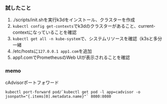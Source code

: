 ### 試したこと
1. ./scripts/init.shを実行k3dをインストール、クラスターを作成
2. `kubectl config get-contexts`でk3dのクラスターがあること、current-contextになっていることを確認
3. `kubectl get all -n kube-system`で、システムリソースを確認（k3sと多分一緒
4. /etc/hostsに`127.0.0.1 app1.com`を追加
5. app1.comでPrometheusのWeb UIが表示されることを確認

### memo
cAdvisorポートフォワード
```
kubectl port-forward pod/`kubectl get pod -l app=cadvisor -o jsonpath="{.items[0].metadata.name}"` 8080:8080
```